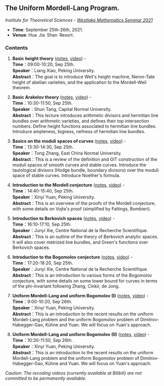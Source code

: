 ## The Uniform Mordell-Lang Program.

_Institute for Theoretical Sciences - [Westlake Mathematics Seminar 2021](https://its.westlake.edu.cn/info/1071/1271.htm)_

- **Time**: September 25th-26th, 2021.
- **Venue**: Hua Jia Shan Resort.

### Contents

1. **Basic height theory** ([notes](././1.pdf), [video](https://www.bilibili.com/video/BV1jr4y117wZ/)) - <br/>
**Time**：09:00-10:20, Sep 25th. <br/>
**Speaker**：Liang Xiao, Peking University. <br/>
**Abstract**：The goal is to introduce Weil's height machine, Neron-Tate height of abelian varieties, and the application to the Mordell-Weil theorem.


2. **Basic Arakelov theory** ([notes](././2.pdf), [video](https://www.bilibili.com/video/BV1ST4y1R78E/)) - <br/>
**Time**：10:30-11:50, Sep 25th. <br/>
**Speaker**：Shun Tang, Capital Normal University. <br/>
**Abstract**：This lecture introduces arithmetic divisors and hermitian line bundles over arithmetic varieties, and defines their top intersection numbers. Define height functions associated to hermitian line bundles. Introduce ampleness, bigness, nefness of hermitian line bundles.

3. **Basics on the moduli spaces of curves** ([notes](././3.pdf), [video](https://www.bilibili.com/video/BV1J44y147zp/)) - <br/>
**Time**：13:30-14:30, Sep 25th. <br/>
**Speaker**：Tong Zhang, East China Normal University. <br/>
**Abstract**：This is a review of the definition and GIT construction of the moduli spaces of smooth curves and stable curves. Introduce the tautological divisors (Hodge bundle, boundary divisors) over the moduli space of stable curves. Introduce Noether's formula.

4. **Introduction to the Mordell conjecture** ([notes](././4.pdf), [video](https://www.bilibili.com/video/BV1534y1m7iy/)) - <br/>
**Time**：14:40-15:40, Sep 25th. <br/>
**Speaker**：Xinyi Yuan, Peking University. <br/>
**Abstract**：This is an overview of the proofs of the Mordell conjecture, with some details on Vojta's proof (simplified by Faltings, Bombieri).

5. **Introduction to Berkovich spaces** ([notes](././5.pdf), [video](https://www.bilibili.com/video/BV13L4y1z7W3/)) - <br/>
**Time**：16:10-17:10, Sep 25th. <br/>
**Speaker**：Junyi Xie, Centre National de la Recherche Scientifique. <br/>
**Abstract**：This is an outline of the theory of Berkovich analytic spaces. It will also cover metrized line bundles, and Green's functions over Berkovich spaces.

6. **Introduction to the Bogomolov conjecture** ([notes](././6.pdf), [video](https://www.bilibili.com/video/BV1c44y1i7CT/)) - <br/>
**Time**：17:20-18:20, Sep 25th. <br/>
**Speaker**：Junyi Xie, Centre National de la Recherche Scientifique. <br/>
**Abstract**：This is an introduction to various forms of the Bogomolov conjecture, with some details on some lower bound for curves in terms of the phi-invariant following Zhang, Cinkir, de Jong.

7. **Uniform Mordell-Lang and uniform Bogomolov (I)** ([notes](././7.pdf), [video](https://www.bilibili.com/video/BV1BL411G7Ca/)) - <br/>
**Time**：9:00-10:20, Sep 26th. <br/>
**Speaker**：Xinyi Yuan, Peking University. <br/>
**Abstract**：This is an introduction to the recent results on the uniform Mordell-Lang problem and the uniform Bogomolov problem of Dimitrov-Habegger-Gao, Kühne and Yuan. We will focus on Yuan's approach.

8. **Uniform Mordell-Lang and uniform Bogomolov (II)** ([notes](././8.pdf), [video](https://www.bilibili.com/video/BV1sR4y1J7Yc/)) - <br/>
**Time**：10:30-11:50, Sep 26th. <br/>
**Speaker**：Xinyi Yuan, Peking University. <br/>
**Abstract**：This is an introduction to the recent results on the uniform Mordell-Lang problem and the uniform Bogomolov problem of Dimitrov-Habegger-Gao, Kühne and Yuan. We will focus on Yuan's approach.


_Caution: The recoding videos (currently available at Bilibili) are not committed to be permanently available._